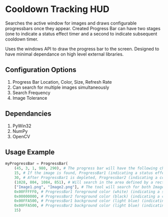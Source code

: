 # Cooldown Tracking HUD

Searches the active window for images and draws configurable progressbars once they appear. Created Progress Bar can have two stages (one to indicate a status effect timer and a second to indicate subsequent cooldown timer.

Uses the windows API to draw the progress bar to the screen. Designed to have minimal dependance on high level external libraries. 

## Configuration Options

1. Progress Bar Location, Color, Size, Refresh Rate
2. Can search for multiple images simultaneously
3. Search Frequency
4. Image Tolerance

## Dependancies

1. PyWin32
2. NumPy
3. OpenCV

## Usage Example

``` Python
myProgressBar = ProgressBar(
    (45, 3, 1, 980, 290), # The progress bar will have the following characterisics | width: 45, height: 3, border: 1, XLocaction: 980, YLocation: 290
    15, # If the image is found, ProgressBar1 (indicating a status effect timer) will be created and tick down for 15 seconds.
    30, # After ProgressBar1 is depleted, Progressbar2 (indicating a cooldown timer) will tick down for the remaining time (15 seconds remaining)
    (1028, 804, 1084, 851), # Will search in the area defined by a rectangle between pixel location (1028, 804) and (1084, 851)
    ["Image1.png", "Image2.png"], # The tool will search for both Image1.png and Image2.png
    0x00FFFFF0, # ProgressBar1 foreground color (white) (indicating a status effect timer)
    0x00000000, # ProgressBar2 foreground color (black) (indicating a cooldown timer)
    0x00FFA500, # ProgressBar1 background color (light blue) (indicating a status effect timer)
    0x00FFA500, # ProgressBar2 background color (light blue) (indicating a cooldown timer)
    15)
```
